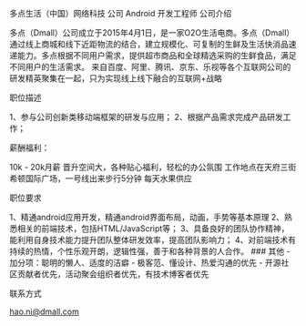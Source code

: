 多点生活（中国）网络科技 公司 Android 开发工程师
公司介绍

多点（Dmall）公司成立于2015年4月1日，是一家O2O生活电商。多点（Dmall）通过线上商城和线下近距物流的结合，建立规模化、可复制的生鲜及生活快消品速递能力。多点根据不同用户需求，提供超市商品和全球精选采购的生鲜食品，满足不同用户的生活需求。
来自百度、阿里、腾讯、京东、乐视等各个互联网公司的研发精英聚集在一起，只为实现线上线下融合的互联网+战略

职位描述

1、参与公司创新类移动端框架的研发与应用； 
2、根据产品需求完成产品研发工作；

薪酬福利：

10k - 20k月薪
晋升空间大，各种贴心福利，轻松的办公氛围
工作地点在天府三街希顿国际广场，一号线出来步行5分钟
每天水果供应

职位要求

1、精通android应用开发，精通android界面布局，动画，手势等基本原理
2、熟悉相关的前端技术，包括HTML/JavaScript等；
3、具备良好的团队协作精神，能利用自身技术能力提升团队整体研发效率，提高团队影响力； 
4、对前端技术有持续的热情，个性乐观开朗，逻辑性强，善于和各种背景的人合作。
	### 其他
    - 加分项：聪明的懒人、适度的洁癖
    - 极客范、懂设计、热爱沟通的优先
    - 开源社区贡献者优先，活动聚会组织者优先，有技术博客者优先

联系方式

hao.ni@dmall.com